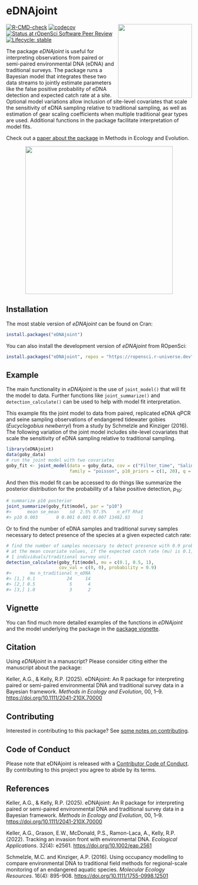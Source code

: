 
<!-- README.md is generated from README.Rmd. Please edit that file -->

# eDNAjoint

<img src="man/figures/logo.png" align="right" height="200" style="float:right; height:200px;" dpi="700"/>

<!-- badges: start -->

[![R-CMD-check](https://github.com/ropensci/eDNAjoint/actions/workflows/R-CMD-check.yaml/badge.svg)](https://github.com/ropensci/eDNAjoint/actions/workflows/R-CMD-check.yaml)
[![codecov](https://codecov.io/gh/ropensci/eDNAjoint/graph/badge.svg?token=AEVR9NSQ9Z)](https://codecov.io/gh/ropensci/eDNAjoint)
[![Status at rOpenSci Software Peer
Review](https://badges.ropensci.org/642_status.svg)](https://github.com/ropensci/software-review/issues/642)
[![Lifecycle:
stable](https://img.shields.io/badge/lifecycle-stable-green.svg)](https://lifecycle.r-lib.org/articles/stages.html#stable)

<!-- badges: end -->

The package *eDNAjoint* is useful for interpreting observations from
paired or semi-paired environmental DNA (eDNA) and traditional surveys.
The package runs a Bayesian model that integrates these two data streams
to jointly estimate parameters like the false positive probability of
eDNA detection and expected catch rate at a site. Optional model
variations allow inclusion of site-level covariates that scale the
sensitivity of eDNA sampling relative to traditional sampling, as well
as estimation of gear scaling coefficients when multiple traditional
gear types are used. Additional functions in the package facilitate
interpretation of model fits.

Check out a [paper about the
package](https://doi.org/10.1111/2041-210X.70000) in Methods in Ecology
and Evolution.

<div style="text-align: center;">

<img src="man/figures/basic_diagram_final-01.png" style="height:400px;" dpi="700"/>

</div>

## Installation

The most stable version of *eDNAjoint* can be found on Cran:

``` r
install.packages("eDNAjoint")
```

You can also install the development version of *eDNAjoint* from
ROpenSci:

``` r
install.packages("eDNAjoint", repos = "https://ropensci.r-universe.dev")
```

## Example

The main functionality in *eDNAjoint* is the use of `joint_model()` that
will fit the model to data. Further functions like `joint_summarize()`
and `detection_calculate()` can be used to help with model fit
interpretation.

This example fits the joint model to data from paired, replicated eDNA
qPCR and seine sampling observations of endangered tidewater gobies
(*Eucyclogobius newberryi*) from a study by Schmelzle and Kinziger
(2016). The following variation of the joint model includes site-level
covariates that scale the sensitivity of eDNA sampling relative to
traditional sampling.

``` r
library(eDNAjoint)
data(goby_data)
# run the joint model with two covariates
goby_fit <- joint_model(data = goby_data, cov = c("Filter_time", "Salinity"), 
                        family = "poisson", p10_priors = c(1, 20), q = FALSE)
```

And then this model fit can be accessed to do things like summarize the
posterior distribution for the probability of a false positive
detection, $p_{10}$:

``` r
# summarize p10 posterior
joint_summarize(goby_fit$model, par = "p10")
#>      mean se_mean    sd  2.5% 97.5%    n_eff Rhat
#> p10 0.003       0 0.001 0.001 0.007 13482.83    1
```

Or to find the number of eDNA samples and traditional survey samples
necessary to detect presence of the species at a given expected catch
rate:

``` r
# find the number of samples necessary to detect presence with 0.9 probability 
# at the mean covariate values, if the expected catch rate (mu) is 0.1, 0.5, or 
# 1 individuals/traditional survey unit.
detection_calculate(goby_fit$model, mu = c(0.1, 0.5, 1), 
                    cov_val = c(0, 0), probability = 0.9)
#>       mu n_traditional n_eDNA
#> [1,] 0.1            24     14
#> [2,] 0.5             5      4
#> [3,] 1.0             3      2
```

## Vignette

You can find much more detailed examples of the functions in *eDNAjoint*
and the model underlying the package in the [package
vignette](https://ednajoint.netlify.app/).

## Citation

Using *eDNAjoint* in a manuscript? Please consider citing either the
manuscript about the package:

Keller, A.G., & Kelly, R.P. (2025). eDNAjoint: An R package for
interpreting paired or semi-paired environmental DNA and traditional
survey data in a Bayesian framework. *Methods in Ecology and Evolution*,
00, 1–9. <https://doi.org/10.1111/2041-210X.70000>

## Contributing

Interested in contributing to this package? See [some notes on
contributing](https://github.com/ropensci/eDNAjoint/blob/master/CONTRIBUTING.md).

## Code of Conduct

Please note that eDNAjoint is released with a [Contributor Code of
Conduct](https://ropensci.org/code-of-conduct/). By contributing to this
project you agree to abide by its terms.

## References

Keller, A.G., & Kelly, R.P. (2025). eDNAjoint: An R package for
interpreting paired or semi-paired environmental DNA and traditional
survey data in a Bayesian framework. *Methods in Ecology and Evolution*,
00, 1–9. <https://doi.org/10.1111/2041-210X.70000>

Keller, A.G., Grason, E.W., McDonald, P.S., Ramon-Laca, A., Kelly, R.P.
(2022). Tracking an invasion front with environmental DNA. *Ecological
Applications*. 32(4): e2561. <https://doi.org/10.1002/eap.2561>

Schmelzle, M.C. and Kinziger, A.P. (2016). Using occupancy modelling to
compare environmental DNA to traditional field methods for
regional-scale monitoring of an endangered aquatic species. *Molecular
Ecology Resources*. 16(4): 895-908.
<https://doi.org/10.1111/1755-0998.12501>
